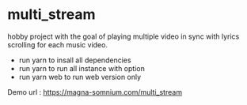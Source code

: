 # multi_stream
hobby project with the goal of playing multiple video in sync with lyrics scrolling for each music video.


- run yarn to insall all dependencies
- run yarn to run all instance with option
- run yarn web to run web version only

Demo url : https://magna-somnium.com/multi_stream
